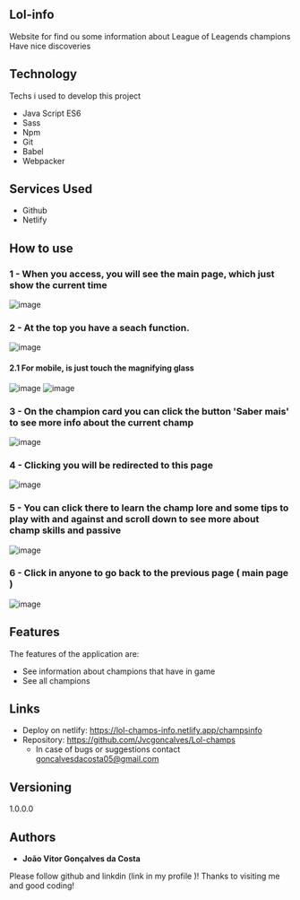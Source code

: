 ## Lol-info

Website for find ou some information about League of Leagends champions
Have nice discoveries

## Technology

Techs i used to develop this project

- Java Script ES6
- Sass
- Npm
- Git
- Babel
- Webpacker

## Services Used

- Github
- Netlify

## How to use

### 1 - When you access, you will see the main page, which just show the current time

![image](https://github.com/Jvcgoncalves/Lol-champs/assets/127047416/5f5df025-fa3f-464e-beb6-125633806927)

### 2 - At the top you have a seach function.

![image](https://github.com/Jvcgoncalves/Lol-champs/assets/127047416/74223adf-f0af-43cc-9d57-5fcd19835802)

#### 2.1 For mobile, is just touch the magnifying glass
![image](https://github.com/Jvcgoncalves/Lol-champs/assets/127047416/0b1f517f-37c1-4bb7-be43-6fecc2e3047f)
![image](https://github.com/Jvcgoncalves/Lol-champs/assets/127047416/931e8beb-d21c-4623-ada4-037280d10fd1)

### 3 - On the champion card you can click the button 'Saber mais' to see more info about the current champ

![image](https://github.com/Jvcgoncalves/Lol-champs/assets/127047416/065fd9c3-5185-4f83-b4df-3336cca0ef7e)

### 4 - Clicking you will be redirected to this page 

![image](https://github.com/Jvcgoncalves/Lol-champs/assets/127047416/4e4a7d71-ede0-47dc-869d-41369c886c1e)

### 5 - You can click there to learn the champ lore and some tips to play with and against and scroll down to see more about champ skills and passive

![image](https://github.com/Jvcgoncalves/Lol-champs/assets/127047416/26b7249b-5424-417b-9680-f89484bbe222)

### 6 - Click in anyone to go back to the previous page ( main page )

![image](https://github.com/Jvcgoncalves/Lol-champs/assets/127047416/277ef62f-febf-4088-ad3b-36a2d6a9c08f)

## Features

The features of the application are:

- See information about champions that have in game
- See all champions

## Links

- Deploy on netlify: https://lol-champs-info.netlify.app/champsinfo
- Repository: https://github.com/Jvcgoncalves/Lol-champs
  - In case of bugs or suggestions contact goncalvesdacosta05@gmail.com

## Versioning

1.0.0.0

## Authors

- **João Vitor Gonçalves da Costa**

Please follow github and linkdin (link in my profile )!
Thanks to visiting me and good coding!
